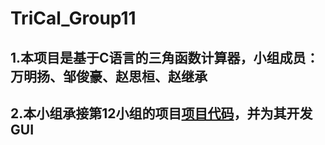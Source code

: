 # TriCal_Group11
## 1.本项目是基于C语言的三角函数计算器，小组成员：万明扬、邹俊豪、赵思桓、赵继承
## 2.本小组承接第12小组的项目[项目代码](https://github.com/tars1111/SE_calculator)，并为其开发GUI
